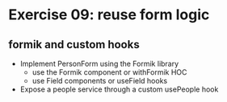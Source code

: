 # Exercise 09: reuse form logic

## formik and custom hooks

- Implement PersonForm using the Formik library
  - use the Formik component or withFormik HOC
  - use Field components or useField hooks
- Expose a people service through a custom usePeople hook

